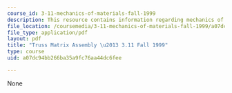 ```yaml
---
course_id: 3-11-mechanics-of-materials-fall-1999
description: This resource contains information regarding mechanics of materials.
file_location: /coursemedia/3-11-mechanics-of-materials-fall-1999/a07dc94bb266ba35a9fc76aa44dc6fee_MIT3_11F99_212.pdf
file_type: application/pdf
layout: pdf
title: "Truss Matrix Assembly \u2013 3.11 Fall 1999"
type: course
uid: a07dc94bb266ba35a9fc76aa44dc6fee

---
```

None